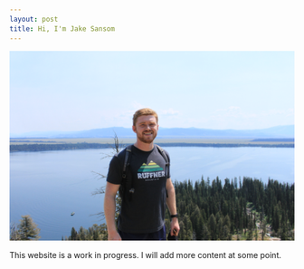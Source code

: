 ```yaml
---
layout: post
title: Hi, I'm Jake Sansom
---
```


![Hiking in Grand Tetons National Park](/_posts/profile.JPG "Hiking in Grand Tetons National Park")

This website is a work in progress. I will add more content at some point.